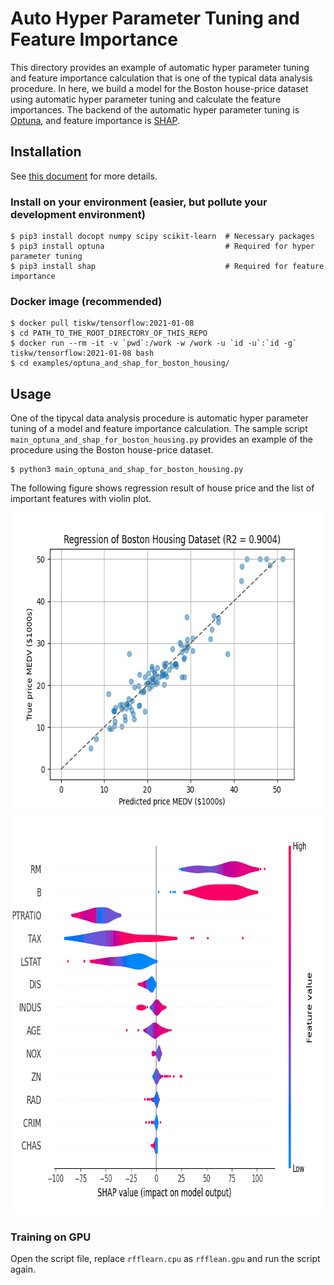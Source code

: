 # Auto Hyper Parameter Tuning and Feature Importance

This directory provides an example of automatic hyper parameter tuning
and feature importance calculation that is one of the typical data analysis procedure.
In here, we build a model for the Boston house-price dataset using automatic hyper parameter tuning
and calculate the feature importances.
The backend of the automatic hyper parameter tuning is [Optuna](https://optuna.org/),
and feature importance is [SHAP](https://shap.readthedocs.io/en/latest/).


## Installation

See [this document](https://tiskw.gitbook.io/rfflearn/tutorial#setting-up) for more details.

### Install on your environment (easier, but pollute your development environment)

```console
$ pip3 install docopt numpy scipy scikit-learn  # Necessary packages
$ pip3 install optuna                           # Required for hyper parameter tuning
$ pip3 install shap                             # Required for feature importance
```

### Docker image (recommended)

```console
$ docker pull tiskw/tensorflow:2021-01-08
$ cd PATH_TO_THE_ROOT_DIRECTORY_OF_THIS_REPO
$ docker run --rm -it -v `pwd`:/work -w /work -u `id -u`:`id -g` tiskw/tensorflow:2021-01-08 bash
$ cd examples/optuna_and_shap_for_boston_housing/
```


## Usage

One of the tipycal data analysis procedure is automatic hyper parameter tuning of a model and feature importance calculation.
The sample script `main_optuna_and_shap_for_boston_housing.py` provides an example of the procedure using the Boston house-price dataset.

```console
$ python3 main_optuna_and_shap_for_boston_housing.py
```

The following figure shows regression result of house price and the list of important features with violin plot.

<div align="center">
  <img src="./figure_boston_housing_regression.png" width="640" height="480" alt="Regression result of Boston housing dataset" />
  <img src="./figure_boston_housing_feature_importance.png" width="840" height="640" alt="Feature impoetances of Boston housing dataset" />
</div>

### Training on GPU

Open the script file, replace `rfflearn.cpu` as `rfflean.gpu` and run the script again.
